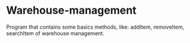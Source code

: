 # Warehouse-management
Program that contains some basics methods, like: addItem, removeItem, searchItem of warehouse management.
